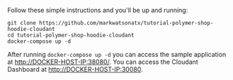 Follow these simple instructions and you'll be up and running:

```
git clone https://github.com/markwatsonatx/tutorial-polymer-shop-hoodie-cloudant
cd tutorial-polymer-shop-hoodie-cloudant
docker-compose up -d
```

After running `docker-compose up -d` you can access the sample application at [http://DOCKER-HOST-IP:38080/](http://localhost:38080).
You can access the Cloudant Dashboard at [http://DOCKER-HOST-IP:30080](http://localhost:30080).
